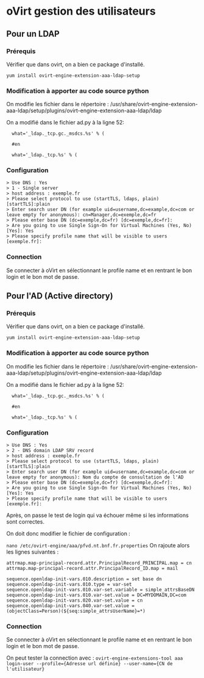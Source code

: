 # oVirt gestion des utilisateurs 

## Pour un LDAP
### Prérequis
Vérifier que dans ovirt, on a bien ce package d'installé.

```yum install ovirt-engine-extension-aaa-ldap-setup```
### Modification à apporter au code source python

On modifie les fichier dans le répertoire : /usr/share/ovirt-engine-extension-aaa-ldap/setup/plugins/ovirt-engine-extension-aaa-ldap/ldap

On a modifié dans le fichier ad.py à la ligne 52:

```
  what='_ldap._tcp.gc._msdcs.%s' % (

  #en 

  what='_ldap._tcp.%s' % (
```

### Configuration
```> 8 - OpenLDAP RFC-2307 Schema
> Use DNS : Yes
> 1 - Single server
> host address : exemple.fr
> Please select protocol to use (startTLS, ldaps, plain) [startTLS]:plain
> Enter search user DN (for example uid=username,dc=example,dc=com or leave empty for anonymous): cn=Manager,dc=exemple,dc=fr
> Please enter base DN (dc=exemple,dc=fr) [dc=exemple,dc=fr]:
> Are you going to use Single Sign-On for Virtual Machines (Yes, No) [Yes]: Yes
> Please specify profile name that will be visible to users [exemple.fr]:
```
### Connection 

Se connecter à oVirt en sélectionnant le profile name et en rentrant le bon login et le bon mot de passe.

## Pour l'AD (Active directory)

### Prérequis
Vérifier que dans ovirt, on a bien ce package d'installé.

```yum install ovirt-engine-extension-aaa-ldap-setup```
### Modification à apporter au code source python

On modifie les fichier dans le répertoire : /usr/share/ovirt-engine-extension-aaa-ldap/setup/plugins/ovirt-engine-extension-aaa-ldap/ldap

On a modifié dans le fichier ad.py à la ligne 52:

```
  what='_ldap._tcp.gc._msdcs.%s' % (

  #en 

  what='_ldap._tcp.%s' % (
```
### Configuration
```> 9 - OpenLDAP Standard Schema
> Use DNS : Yes
> 2 - DNS domain LDAP SRV record
> host address : exemple.fr
> Please select protocol to use (startTLS, ldaps, plain) [startTLS]:plain
> Enter search user DN (for example uid=username,dc=example,dc=com or leave empty for anonymous): Nom du compte de consultation de l'AD
> Please enter base DN (dc=exemple,dc=fr) [dc=exemple,dc=fr]:
> Are you going to use Single Sign-On for Virtual Machines (Yes, No) [Yes]: Yes
> Please specify profile name that will be visible to users [exemple.fr]:
```
Après, on passe le test de login qui va échouer même si les informations sont correctes.

On doit donc modifier le fichier de configuration :

```nano /etc/ovirt-engine/aaa/pfvd.nt.bnf.fr.properties```
On rajoute alors les lignes suivantes : 

```
attrmap.map-principal-record.attr.PrincipalRecord_PRINCIPAL.map = cn
attrmap.map-principal-record.attr.PrincipalRecord_ID.map = mail

sequence.openldap-init-vars.010.description = set base dn
sequence.openldap-init-vars.010.type = var-set
sequence.openldap-init-vars.010.var-set.variable = simple_attrsBaseDN
sequence.openldap-init-vars.010.var-set.value = DC=MYDOMAIN,DC=com
sequence.openldap-init-vars.020.var-set.value = cn
sequence.openldap-init-vars.040.var-set.value = 
(objectClass=Person)(${seq:simple_attrsUserName}=*)
```

### Connection 

Se connecter à oVirt en sélectionnant le profile name et en rentrant le bon login et le bon mot de passe.

On peut tester la connection avec : ```ovirt-engine-extensions-tool aaa login-user --profile={Adresse url définie} --user-name={CN de l'utilisateur}```
